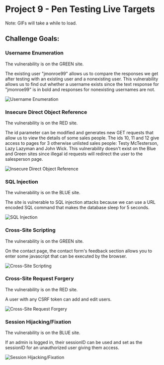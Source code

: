# Project 9 - Pen Testing Live Targets

Note: GIFs will take a while to load. 

## Challenge Goals: 

### Username Enumeration

The vulnerability is on the GREEN site. 

The existing user "jmonroe99" allows us to compare the responses we get after testing with an 
existing user and a nonexisting user. This vulnerability allows us to find out whether a username 
exists since the text response for "jmonroe99" is in bold and responses for nonexisting usernames 
are not. 

<img src="usrn_enum.gif" alt="Username Enumeration">
 
### Insecure Direct Object Reference

The vulnerability is on the RED site. 

The id parameter can be modified and generates new GET requests that allow us to view the details 
of some sales people. The ids 10, 11 and 12 give access to pages for 3 otherwise unlisted sales 
people: Testy McTesterson, Lazy Lazyman and John Wick. This vulnerability doesn't exist on the 
Blue and Green sites since illegal id requests will redirect the user to the salesperson page. 

<img src="idor.gif" alt="Insecure Direct Object Reference">

### SQL Injection

The vulnerability is on the BLUE site. 

The site is vulnerable to SQL injection attacks because we can use a URL encoded SQL command 
that makes the database sleep for 5 seconds. 

<img src="SQLI.gif" alt="SQL Injection">

### Cross-Site Scripting

The vulnerability is on the GREEN site.

On the contact page, the contact form's feedback section allows you to enter some javascript 
that can be executed by the browser. 

<img src="XXS.gif" alt="Cross-Site Scripting">

### Cross-Site Request Forgery

The vulnerability is on the RED site. 

A user with any CSRF token can add and edit users.

<img src="CSRF.gif" alt="Cross-Site Request Forgery">

### Session Hijacking/Fixation

The vulnerability is on the BLUE site. 

If an admin is logged in, their sessionID can be used and set as the sessionID for an unauthorized 
user giving them access. 

<img src="shf.gif" alt="Session Hijacking/Fixation">
